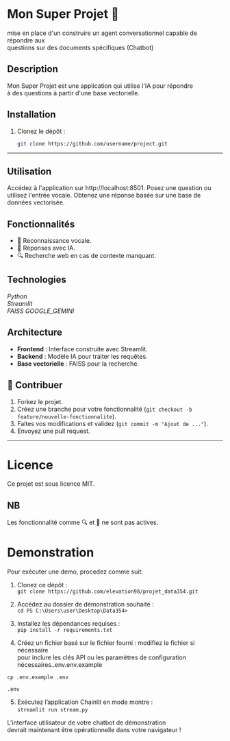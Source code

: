 # Mon Super Projet 🚀

mise en place d'un construire un agent conversationnel capable de répondre aux  
 questions sur des documents spécifiques (Chatbot)

## Description
Mon Super Projet est une application qui utilise l'IA pour répondre  
 à des questions à partir d'une base vectorielle.

## Installation
1. Clonez le dépôt :
   ```bash
   git clone https://github.com/username/project.git

--------------

## Utilisation
 Accédez à l'application sur http://localhost:8501.
 Posez une question ou utilisez l'entrée vocale.
 Obtenez une réponse basée sur une base de données vectorisée.

## Fonctionnalités

* 🎤 Reconnaissance vocale.  
* 🤖 Réponses avec IA.  
* 🔍 Recherche web en cas de contexte manquant.



## Technologies
*Python*  
*Streamlit*  
*FAISS*
*GOOGLE_GEMINI*  

## Architecture
- **Frontend** : Interface construite avec Streamlit.
- **Backend** : Modèle IA pour traiter les requêtes.
- **Base vectorielle** : FAISS pour la recherche.

## 💁 Contribuer
1. Forkez le projet.
2. Créez une branche pour votre fonctionnalité (`git checkout -b feature/nouvelle-fonctionnalite`).
3. Faites vos modifications et validez (`git commit -m "Ajout de ..."`).
4. Envoyez une pull request.


-------------

# Licence
Ce projet est sous licence MIT.

## NB

Les fonctionnalité comme 🔍 et 🎤 ne sont pas actives.  


# Demonstration

Pour exécuter une demo, procedez comme suit:  

1. Clonez ce dépôt :  
`git clone https://github.com/elevation98/projet_data354.git`  
2. Accédez au dossier de démonstration souhaité :  
`cd PS C:\Users\user\Desktop\Data354> `  

3. Installez les dépendances requises :  
`pip install -r requirements.txt`  

4. Créez un fichier basé sur le fichier fourni : modifiez le fichier si nécessaire  
 pour inclure les clés API ou les paramètres de configuration nécessaires..env.env.example  

`cp .env.example .env`  

`.env`  

5. Exécutez l’application Chainlit en mode montre :  
 `streamlit run stream.py `  


L’interface utilisateur de votre chatbot de démonstration   
devrait maintenant être opérationnelle dans votre navigateur !  


